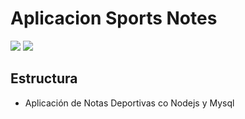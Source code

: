 # Aplicacion Sports Notes
![](img/seleccion.png)
![](img/imagendep.png")

## Estructura
- Aplicación de Notas Deportivas co Nodejs y Mysql
